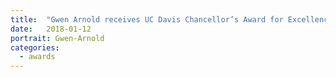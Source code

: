```yaml
---
title:  "Gwen Arnold receives UC Davis Chancellor’s Award for Excellence in Undergraduate Research Mentoring"
date:   2018-01-12
portrait: Gwen-Arnold
categories:
  - awards
---
```

